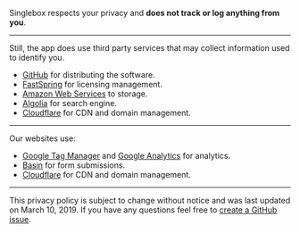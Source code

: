 Singlebox respects your privacy and **does not track or log anything from you**.

---

Still, the app does use third party services that may collect information used to identify you.

* [GitHub](https://help.github.com/articles/github-privacy-statement/) for distributing the software.
* [FastSpring](https://fastspring.com/privacy/) for licensing management.
* [Amazon Web Services](https://aws.amazon.com/privacy/) to storage.
* [Algolia](https://www.algolia.com/policies/privacy) for search engine.
* [Cloudflare](https://www.cloudflare.com/privacypolicy/) for CDN and domain management.

---

Our websites use:

* [Google Tag Manager](https://support.google.com/analytics/answer/6004245?hl=en) and [Google Analytics](https://support.google.com/analytics/answer/6004245?hl=en) for analytics.
* [Basin](https://usebasin.com/privacy) for form submissions.
* [Cloudflare](https://www.cloudflare.com/privacypolicy/) for CDN and domain management.

---

This privacy policy is subject to change without notice and was last updated on March 10, 2019. If you have any questions feel free to [create a GitHub issue](https://github.com/atomery/singlebox/issues).